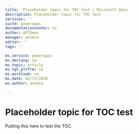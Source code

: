 ```yaml
---
title:  Placeholder topic for TOC test | Microsoft Docs
description: Placeholder topic for TOC test
services: ''
suite: powerapps
documentationcenter: na
author: AFTOwen
manager: anneta
editor: ''
tags: ''

ms.service: powerapps
ms.devlang: na
ms.topic: article
ms.tgt_pltfrm: na
ms.workload: na
ms.date: 02/17/2018
ms.author: anneta

---
```


# Placeholder topic for TOC test

Putting this here to test the TOC.